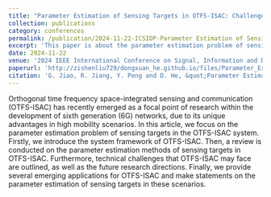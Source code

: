 ```yaml
---
title: "Parameter Estimation of Sensing Targets in OTFS-ISAC: Challenges and Applications"
collection: publications
category: conferences
permalink: /publication/2024-11-22-ICSIDP-Parameter Estimation of Sensing Targets in OTFS-ISAC Challenges and Applications-number-15
excerpt: 'This paper is about the parameter estimation problem of sensing targets in the OTFS-ISAC system.'
date: 2024-11-22
venue: '2024 IEEE International Conference on Signal, Information and Data Processing (ICSIDP)'
paperurl: 'http://zishenliu729/dongxuan_he.github.io/files/Parameter_Estimation_of_Sensing_Targets_in_OTFS-ISAC_Challenges_and_Applications.pdf'
citation: 'G. Jiao, R. Jiang, Y. Peng and D. He, &quot;Parameter Estimation of Sensing Targets in OTFS-ISAC: Challenges and Applications,&quot; in <i>Proc. 2024 IEEE International Conference on Signal, Information and Data Processing (ICSIDP)</i>, Zhuhai, China, 2024, pp. 1-6.'
---
```


Orthogonal time frequency space-integrated sensing and communication (OTFS-ISAC) has recently emerged as a focal point of research within the development of sixth generation (6G) networks, due to its unique advantages in high mobility scenarios. In this article, we focus on the parameter estimation problem of sensing targets in the OTFS-ISAC system. Firstly, we introduce the system framework of OTFS-ISAC. Then, a review is conducted on the parameter estimation methods of sensing targets in OTFS-ISAC. Furthermore, technical challenges that OTFS-ISAC may face are outlined, as well as the future research directions. Finally, we provide several emerging applications for OTFS-ISAC and make statements on the parameter estimation of sensing targets in these scenarios.